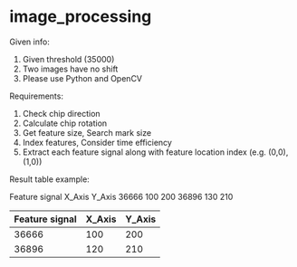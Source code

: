 # image_processing
Given info:
1. Given threshold (35000)
2. Two images have no shift
3. Please use Python and OpenCV


Requirements:
1. Check chip direction
2. Calculate chip rotation
3. Get feature size, Search mark size
4. Index features, Consider time efficiency
5. Extract each feature signal along with feature location index (e.g. (0,0), (1,0))
 
Result table example:

Feature signal     X_Axis        Y_Axis
    36666            100          200
    36896            130          210

| Feature signal  | X_Axis |  Y_Axis |
| ------------- | ------------- | -------------|
| 36666  | 100  |200|
| 36896  | 120  |210|
